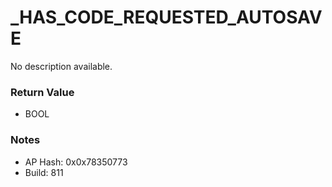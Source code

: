 # _HAS_CODE_REQUESTED_AUTOSAVE

No description available.

### Return Value
* BOOL

### Notes
* AP Hash: 0x0x78350773
* Build: 811

